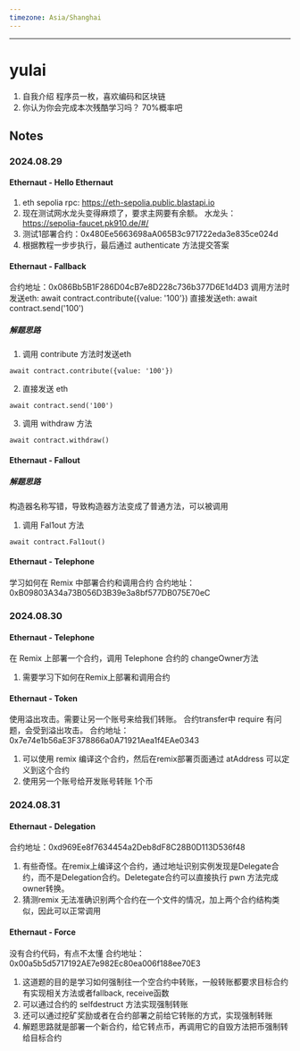 ```yaml
---
timezone: Asia/Shanghai
---
```

---

# yulai

1. 自我介绍
程序员一枚，喜欢编码和区块链
2. 你认为你会完成本次残酷学习吗？
70%概率吧
## Notes

<!-- Content_START -->

### 2024.08.29
#### Ethernaut - Hello Ethernaut
1. eth sepolia rpc: https://eth-sepolia.public.blastapi.io
2. 现在测试网水龙头变得麻烦了，要求主网要有余额。
水龙头：https://sepolia-faucet.pk910.de/#/
3. 测试1部署合约：0x480Ee5663698aA065B3c971722eda3e835ce024d
4. 根据教程一步步执行，最后通过 authenticate 方法提交答案
#### Ethernaut - Fallback
合约地址：0x086Bb5B1F286D04cB7e8D228c736b377D6E1d4D3
调用方法时发送eth: await contract.contribute({value: '100'})
直接发送eth: await contract.send('100')
##### 解题思路
1. 调用 contribute 方法时发送eth
```
await contract.contribute({value: '100'})
```
2. 直接发送 eth
```
await contract.send('100')
```
3. 调用 withdraw 方法
```
await contract.withdraw()
```
#### Ethernaut - Fallout
##### 解题思路
构造器名称写错，导致构造器方法变成了普通方法，可以被调用
1. 调用 Fal1out 方法
```
await contract.Fal1out()
```
#### Ethernaut - Telephone
学习如何在 Remix 中部署合约和调用合约
合约地址：0xB09803A34a73B056D3B39e3a8bf577DB075E70eC



### 2024.08.30
#### Ethernaut - Telephone
在 Remix 上部署一个合约，调用 Telephone 合约的 changeOwner方法
1. 需要学习下如何在Remix上部署和调用合约

#### Ethernaut - Token
使用溢出攻击。需要让另一个账号来给我们转账。
合约transfer中 require 有问题，会受到溢出攻击。
合约地址：0x7e74e1b56aE3F378866a0A71921Aea1f4EAe0343
1. 可以使用 remix 编译这个合约，然后在remix部署页面通过 atAddress 可以定义到这个合约
2. 使用另一个账号给开发账号转账 1个币

### 2024.08.31
#### Ethernaut - Delegation
合约地址：0xd969Ee8f7634454a2Deb8dF8C28B0D113D536f48
1. 有些奇怪。在remix上编译这个合约，通过地址识别实例发现是Delegate合约，而不是Delegation合约。Deletegate合约可以直接执行 pwn 方法完成owner转换。
2. 猜测remix 无法准确识别两个合约在一个文件的情况，加上两个合约结构类似，因此可以正常调用
#### Ethernaut - Force
没有合约代码，有点不太懂
合约地址：0x00a5b5d5717192AE7e982Ec80ea006f188ee70E3
1. 这道题的目的是学习如何强制往一个空合约中转账，一般转账都要求目标合约有实现相关方法或者fallback, receive函数
2. 可以通过合约的 selfdestruct 方法实现强制转账
3. 还可以通过挖矿奖励或者在合约部署之前给它转账的方式，实现强制转账
4. 解题思路就是部署一个新合约，给它转点币，再调用它的自毁方法把币强制转给目标合约

<!-- Content_END -->
